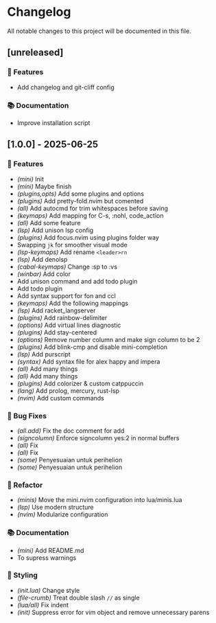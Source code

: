 # Changelog

All notable changes to this project will be documented in this file.

## [unreleased]

### 🚀 Features

- Add changelog and git-cliff config

### 📚 Documentation

- Improve installation script

## [1.0.0] - 2025-06-25

### 🚀 Features

- *(mini)* Init
- *(mini)* Maybe finish
- *(plugins,opts)* Add some plugins and options
- *(plugins)* Add pretty-fold.nvim but comented
- *(all)* Add autocmd for trim whitespaces before saving
- *(keymaps)* Add mapping for C-s, :nohl, code_action
- *(all)* Add some feature
- *(lsp)* Add unison lsp config
- *(plugins)* Add focus.nvim using plugins folder way
- Swapping `jk` for smoother visual mode
- *(lsp-keymaps)* Add rename `<leader>rn`
- *(lsp)* Add denolsp
- *(cabal-keymaps)* Change :sp to :vs
- *(winbar)* Add color
- Add unison command and add todo plugin
- Add todo plugin
- Add syntax support for fon and ccl
- *(keymaps)* Add the following mappings
- *(lsp)* Add racket_langserver
- *(plugins)* Add rainbow-delimiter
- *(options)* Add virtual lines diagnostic
- *(plugins)* Add stay-centered
- *(options)* Remove number column and make sign column to be 2
- *(plugins)* Add blink-cmp and disable mini-completion
- *(lsp)* Add purscript
- *(syntax)* Add syntax file for alex happy and impera
- *(all)* Add many things
- *(all)* Add many things
- *(plugins)* Add colorizer & custom catppuccin
- *(lang)* Add prolog, mercury, rust-lsp
- *(nvim)* Add custom commands

### 🐛 Bug Fixes

- *(all.add)* Fix the doc comment for add
- *(signcolumn)* Enforce signcolumn yes:2 in normal buffers
- *(all)* Fix
- *(all)* Fix
- *(some)* Penyesuaian untuk perihelion
- *(some)* Penyesuaian untuk perihelion

### 🚜 Refactor

- *(minis)* Move the mini.nvim configuration into lua/minis.lua
- *(lsp)* Use modern structure
- *(nvim)* Modularize configuration

### 📚 Documentation

- *(mini)* Add README.md
- To supress warnings

### 🎨 Styling

- *(init.lua)* Change style
- *(file-crumb)* Treat double slash `//` as single
- *(lua/all)* Fix indent
- *(init)* Suppress error for vim object and remove unnecessary parens

<!-- generated by git-cliff -->
